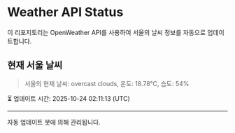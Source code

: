 
# Weather API Status

이 리포지토리는 OpenWeather API를 사용하여 서울의 날씨 정보를 자동으로 업데이트합니다.

## 현재 서울 날씨
> 서울의 현재 날씨: overcast clouds, 온도: 18.78°C, 습도: 54%

⏳ 업데이트 시간: 2025-10-24 02:11:13 (UTC)

---
자동 업데이트 봇에 의해 관리됩니다.
